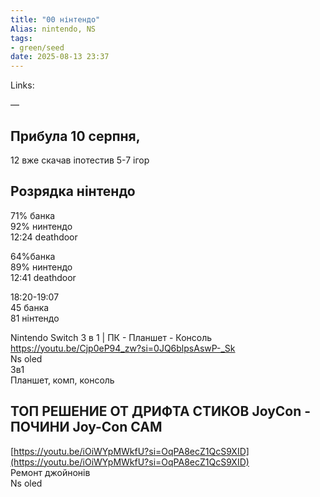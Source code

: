 ```yaml
---
title: "00 нінтендо"
Alias: nintendo, NS
tags:
- green/seed
date: 2025-08-13 23:37
---
```

Links:  

—
## Прибула 10 серпня, 

12 вже скачав іпотестив 5-7 ігор

## Розрядка нінтендо
71% банка  
92% нинтендо  
12:24 deathdoor

64%банка  
89% нинтендо  
12:41 deathdoor

18:20-19:07  
45 банка  
81 нінтендо



Nintendo Switch 3 в 1 | ПК - Планшет - Консоль  
https://youtu.be/Cjp0eP94_zw?si=0JQ6blpsAswP-_Sk  
Ns oled  
3в1  
Планшет, комп, консоль 


## ТОП РЕШЕНИЕ ОТ ДРИФТА СТИКОВ JoyCon - ПОЧИНИ Joy-Con САМ
[https://youtu.be/iOiWYpMWkfU?si=OqPA8ecZ1QcS9XID](https://youtu.be/iOiWYpMWkfU?si=OqPA8ecZ1QcS9XID)  
Ремонт джойнонів  
Ns oled

